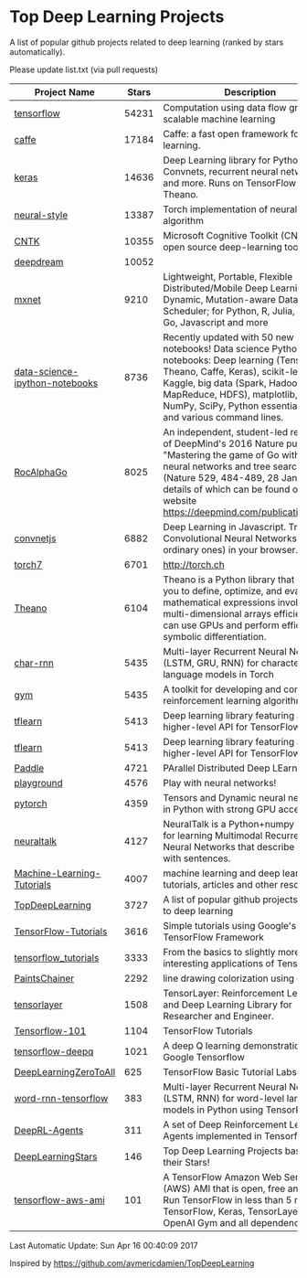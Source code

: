 # Top Deep Learning Projects
A list of popular github projects related to deep learning (ranked by stars automatically).

Please update list.txt (via pull requests)

| Project Name| Stars | Description 
| ------- | ------ | ------  
| [tensorflow](https://github.com/tensorflow/tensorflow) | 54231 | Computation using data flow graphs for scalable machine learning |  
| [caffe](https://github.com/BVLC/caffe) | 17184 | Caffe: a fast open framework for deep learning. |  
| [keras](https://github.com/fchollet/keras) | 14636 | Deep Learning library for Python. Convnets, recurrent neural networks, and more. Runs on TensorFlow or Theano. |  
| [neural-style](https://github.com/jcjohnson/neural-style) | 13387 | Torch implementation of neural style algorithm |  
| [CNTK](https://github.com/Microsoft/CNTK) | 10355 | Microsoft Cognitive Toolkit (CNTK), an open source deep-learning toolkit |  
| [deepdream](https://github.com/google/deepdream) | 10052 |  |  
| [mxnet](https://github.com/dmlc/mxnet) | 9210 | Lightweight, Portable, Flexible Distributed/Mobile Deep Learning with Dynamic, Mutation-aware Dataflow Dep Scheduler; for Python, R, Julia, Scala, Go, Javascript and more |  
| [data-science-ipython-notebooks](https://github.com/donnemartin/data-science-ipython-notebooks) | 8736 | Recently updated with 50 new notebooks! Data science Python notebooks: Deep learning (TensorFlow, Theano, Caffe, Keras), scikit-learn, Kaggle, big data (Spark, Hadoop MapReduce, HDFS), matplotlib, pandas, NumPy, SciPy, Python essentials, AWS, and various command lines. |  
| [RocAlphaGo](https://github.com/Rochester-NRT/RocAlphaGo) | 8025 | An independent, student-led replication of DeepMind's 2016 Nature publication, "Mastering the game of Go with deep neural networks and tree search" (Nature 529, 484-489, 28 Jan 2016), details of which can be found on their website https://deepmind.com/publications.html. |  
| [convnetjs](https://github.com/karpathy/convnetjs) | 6882 | Deep Learning in Javascript. Train Convolutional Neural Networks (or ordinary ones) in your browser. |  
| [torch7](https://github.com/torch/torch7) | 6701 | http://torch.ch |  
| [Theano](https://github.com/Theano/Theano) | 6104 | Theano is a Python library that allows you to define, optimize, and evaluate mathematical expressions involving multi-dimensional arrays efficiently. It can use GPUs and perform efficient symbolic differentiation. |  
| [char-rnn](https://github.com/karpathy/char-rnn) | 5435 | Multi-layer Recurrent Neural Networks (LSTM, GRU, RNN) for character-level language models in Torch |  
| [gym](https://github.com/openai/gym) | 5435 | A toolkit for developing and comparing reinforcement learning algorithms. |  
| [tflearn](https://github.com/tflearn/tflearn) | 5413 | Deep learning library featuring a higher-level API for TensorFlow. |  
| [tflearn](https://github.com/tflearn/tflearn) | 5413 | Deep learning library featuring a higher-level API for TensorFlow. |  
| [Paddle](https://github.com/PaddlePaddle/Paddle) | 4721 | PArallel Distributed Deep LEarning |  
| [playground](https://github.com/tensorflow/playground) | 4576 | Play with neural networks! |  
| [pytorch](https://github.com/pytorch/pytorch) | 4359 | Tensors and Dynamic neural networks in Python  with strong GPU acceleration |  
| [neuraltalk](https://github.com/karpathy/neuraltalk) | 4127 | NeuralTalk is a Python+numpy project for learning Multimodal Recurrent Neural Networks that describe images with sentences. |  
| [Machine-Learning-Tutorials](https://github.com/ujjwalkarn/Machine-Learning-Tutorials) | 4007 | machine learning and deep learning tutorials, articles and other resources  |  
| [TopDeepLearning](https://github.com/aymericdamien/TopDeepLearning) | 3727 | A list of popular github projects related to deep learning |  
| [TensorFlow-Tutorials](https://github.com/nlintz/TensorFlow-Tutorials) | 3616 | Simple tutorials using Google's TensorFlow Framework |  
| [tensorflow_tutorials](https://github.com/pkmital/tensorflow_tutorials) | 3333 | From the basics to slightly more interesting applications of Tensorflow |  
| [PaintsChainer](https://github.com/pfnet/PaintsChainer) | 2292 | line drawing colorization using chainer |  
| [tensorlayer](https://github.com/zsdonghao/tensorlayer) | 1508 | TensorLayer: Reinforcement Learning and Deep Learning Library for Researcher and Engineer. |  
| [Tensorflow-101](https://github.com/sjchoi86/Tensorflow-101) | 1104 | TensorFlow Tutorials |  
| [tensorflow-deepq](https://github.com/nivwusquorum/tensorflow-deepq) | 1021 | A deep Q learning demonstration using Google Tensorflow |  
| [DeepLearningZeroToAll](https://github.com/hunkim/DeepLearningZeroToAll) | 625 | TensorFlow Basic Tutorial Labs |  
| [word-rnn-tensorflow](https://github.com/hunkim/word-rnn-tensorflow) | 383 | Multi-layer Recurrent Neural Networks (LSTM, RNN) for word-level language models in Python using TensorFlow. |  
| [DeepRL-Agents](https://github.com/awjuliani/DeepRL-Agents) | 311 | A set of Deep Reinforcement Learning Agents implemented in Tensorflow. |  
| [DeepLearningStars](https://github.com/hunkim/DeepLearningStars) | 146 | Top Deep Learning Projects based on their Stars! |  
| [tensorflow-aws-ami](https://github.com/ritchieng/tensorflow-aws-ami) | 101 | A TensorFlow Amazon Web Service (AWS) AMI that is open, free and works. Run TensorFlow in less than 5 minutes. TensorFlow, Keras, TensorLayer, OpenAI Gym and all dependencies. |  

Last Automatic Update: Sun Apr 16 00:40:09 2017

Inspired by https://github.com/aymericdamien/TopDeepLearning